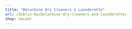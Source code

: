 ```yaml
---
title: "Belarmine Dry Cleaners & Launderette"
url: /dublin-6w/belarmine-dry-cleaners-and-launderette/
shop: vacant
---
```

